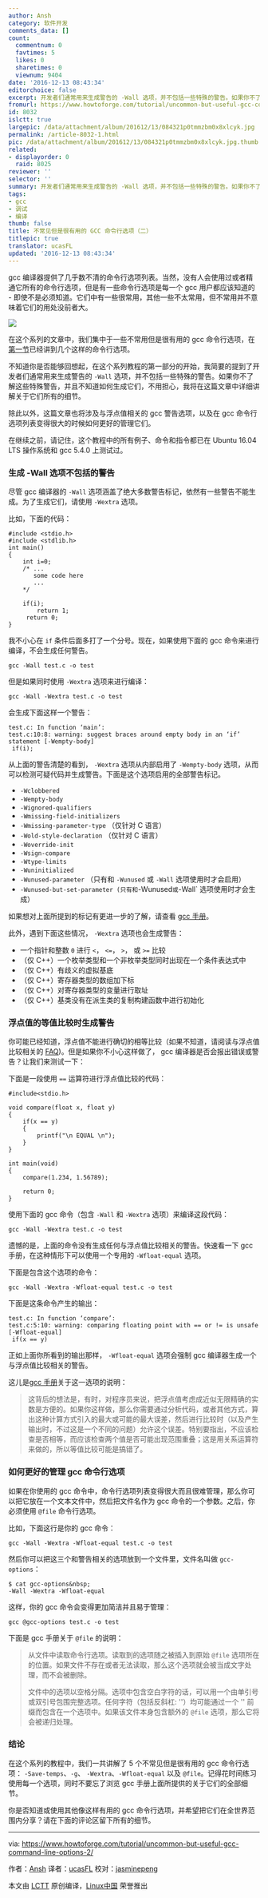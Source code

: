 ```yaml
---
author: Ansh
category: 软件开发
comments_data: []
count:
  commentnum: 0
  favtimes: 5
  likes: 0
  sharetimes: 0
  viewnum: 9404
date: '2016-12-13 08:43:34'
editorchoice: false
excerpt: 开发者们通常用来生成警告的 -Wall 选项，并不包括一些特殊的警告。如果你不了解这些特殊警告，并且不知道如何生成它们，不用担心，我将在这篇文章中详细讲解关于它们所有的细节。
fromurl: https://www.howtoforge.com/tutorial/uncommon-but-useful-gcc-command-line-options-2/
id: 8032
islctt: true
largepic: /data/attachment/album/201612/13/084321p0tmmzbm0x8xlcyk.jpg
permalink: /article-8032-1.html
pic: /data/attachment/album/201612/13/084321p0tmmzbm0x8xlcyk.jpg.thumb.jpg
related:
- displayorder: 0
  raid: 8025
reviewer: ''
selector: ''
summary: 开发者们通常用来生成警告的 -Wall 选项，并不包括一些特殊的警告。如果你不了解这些特殊警告，并且不知道如何生成它们，不用担心，我将在这篇文章中详细讲解关于它们所有的细节。
tags:
- gcc
- 调试
- 编译
thumb: false
title: 不常见但是很有用的 GCC 命令行选项（二）
titlepic: true
translator: ucasFL
updated: '2016-12-13 08:43:34'
---
```


gcc 编译器提供了几乎数不清的命令行选项列表。当然，没有人会使用过或者精通它所有的命令行选项，但是有一些命令行选项是每一个 gcc 用户都应该知道的 - 即使不是必须知道。它们中有一些很常用，其他一些不太常用，但不常用并不意味着它们的用处没前者大。


![](/data/attachment/album/201612/13/084321p0tmmzbm0x8xlcyk.jpg)


在这个系列的文章中，我们集中于一些不常用但是很有用的 gcc 命令行选项，在[第一节](/article-8025-1.html)已经讲到几个这样的命令行选项。


不知道你是否能够回想起，在这个系列教程的第一部分的开始，我简要的提到了开发者们通常用来生成警告的 `-Wall` 选项，并不包括一些特殊的警告。如果你不了解这些特殊警告，并且不知道如何生成它们，不用担心，我将在这篇文章中详细讲解关于它们所有的细节。


除此以外，这篇文章也将涉及与浮点值相关的 gcc 警告选项，以及在 gcc 命令行选项列表变得很大的时候如何更好的管理它们。


在继续之前，请记住，这个教程中的所有例子、命令和指令都已在 Ubuntu 16.04 LTS 操作系统和 gcc 5.4.0 上测试过。


### 生成 -Wall 选项不包括的警告


尽管 gcc 编译器的 `-Wall` 选项涵盖了绝大多数警告标记，依然有一些警告不能生成。为了生成它们，请使用 `-Wextra` 选项。


比如，下面的代码：



```
#include <stdio.h>
#include <stdlib.h>
int main()
{
    int i=0;
    /* ...
       some code here 
       ...
    */

    if(i);
        return 1;
     return 0; 
}

```

我不小心在 `if` 条件后面多打了一个分号。现在，如果使用下面的 gcc 命令来进行编译，不会生成任何警告。



```
gcc -Wall test.c -o test

```

但是如果同时使用 `-Wextra` 选项来进行编译：



```
gcc -Wall -Wextra test.c -o test

```

会生成下面这样一个警告：



```
test.c: In function ‘main’:
test.c:10:8: warning: suggest braces around empty body in an ‘if’ statement [-Wempty-body]
 if(i);

```

从上面的警告清楚的看到， `-Wextra` 选项从内部启用了 `-Wempty-body` 选项，从而可以检测可疑代码并生成警告。下面是这个选项启用的全部警告标记。


* `-Wclobbered`
* `-Wempty-body`
* `-Wignored-qualifiers`
* `-Wmissing-field-initializers`
* `-Wmissing-parameter-type` （仅针对 C 语言）
* `-Wold-style-declaration` （仅针对 C 语言）
* `-Woverride-init`
* `-Wsign-compare`
* `-Wtype-limits`
* `-Wuninitialized`
* `-Wunused-parameter` （只有和 `-Wunused` 或 `-Wall` 选项使用时才会启用）
* `-Wunused-but-set-parameter (只有和`-Wunused`或`-Wall` 选项使用时才会生成）


如果想对上面所提到的标记有更进一步的了解，请查看 [gcc 手册](https://linux.die.net/man/1/gcc)。


此外，遇到下面这些情况， `-Wextra` 选项也会生成警告：


* 一个指针和整数 `0` 进行 `<`， `<=`， `>`， 或 `>=` 比较
* （仅 C++）一个枚举类型和一个非枚举类型同时出现在一个条件表达式中
* （仅 C++）有歧义的虚拟基底
* （仅 C++）寄存器类型的数组加下标
* （仅 C++）对寄存器类型的变量进行取址
* （仅 C++）基类没有在派生类的复制构建函数中进行初始化


### 浮点值的等值比较时生成警告


你可能已经知道，浮点值不能进行确切的相等比较（如果不知道，请阅读与浮点值比较相关的 [FAQ](https://isocpp.org/wiki/faq/newbie))。但是如果你不小心这样做了， gcc 编译器是否会报出错误或警告？让我们来测试一下：


下面是一段使用 `==` 运算符进行浮点值比较的代码：



```
#include<stdio.h>

void compare(float x, float y)
{
    if(x == y)
    {
        printf("\n EQUAL \n");
    }
}

int main(void)
{
    compare(1.234, 1.56789);

    return 0; 
}

```

使用下面的 gcc 命令（包含 `-Wall` 和 `-Wextra` 选项）来编译这段代码：



```
gcc -Wall -Wextra test.c -o test

```

遗憾的是，上面的命令没有生成任何与浮点值比较相关的警告。快速看一下 gcc 手册，在这种情形下可以使用一个专用的 `-Wfloat-equal` 选项。


下面是包含这个选项的命令：



```
gcc -Wall -Wextra -Wfloat-equal test.c -o test

```

下面是这条命令产生的输出：



```
test.c: In function ‘compare’:
test.c:5:10: warning: comparing floating point with == or != is unsafe [-Wfloat-equal]
 if(x == y)

```

正如上面你所看到的输出那样， `-Wfloat-equal` 选项会强制 gcc 编译器生成一个与浮点值比较相关的警告。


这儿是[gcc 手册](https://linux.die.net/man/1/gcc)关于这一选项的说明：



> 
> 这背后的想法是，有时，对程序员来说，把浮点值考虑成近似无限精确的实数是方便的。如果你这样做，那么你需要通过分析代码，或者其他方式，算出这种计算方式引入的最大或可能的最大误差，然后进行比较时（以及产生输出时，不过这是一个不同的问题）允许这个误差。特别要指出，不应该检查是否相等，而应该检查两个值是否可能出现范围重叠；这是用关系运算符来做的，所以等值比较可能是搞错了。
> 
> 
> 


### 如何更好的管理 gcc 命令行选项


如果在你使用的 gcc 命令中，命令行选项列表变得很大而且很难管理，那么你可以把它放在一个文本文件中，然后把文件名作为 gcc 命令的一个参数。之后，你必须使用 `@file` 命令行选项。


比如，下面这行是你的 gcc 命令：



```
gcc -Wall -Wextra -Wfloat-equal test.c -o test

```

然后你可以把这三个和警告相关的选项放到一个文件里，文件名叫做 `gcc-options`：



```
$ cat gcc-options&nbsp;
-Wall -Wextra -Wfloat-equal

```

这样，你的 gcc 命令会变得更加简洁并且易于管理：



```
gcc @gcc-options test.c -o test

```

下面是 gcc 手册关于 `@file` 的说明：



> 
> 从文件中读取命令行选项。读取到的选项随之被插入到原始 `@file` 选项所在的位置。如果文件不存在或者无法读取，那么这个选项就会被当成文字处理，而不会被删除。
> 
> 
> 文件中的选项以空格分隔。选项中包含空白字符的话，可以用一个由单引号或双引号包围完整选项。任何字符（包括反斜杠: '\'）均可能通过一个 '\' 前缀而包含在一个选项中。如果该文件本身包含额外的 `@file` 选项，那么它将会被递归处理。
> 
> 
> 


### 结论


在这个系列的教程中，我们一共讲解了 5 个不常见但是很有用的 gcc 命令行选项： `-Save-temps`、`-g`、 `-Wextra`、`-Wfloat-equal` 以及 `@file`。记得花时间练习使用每一个选项，同时不要忘了浏览 gcc 手册上面所提供的关于它们的全部细节。


你是否知道或使用其他像这样有用的 gcc 命令行选项，并希望把它们在全世界范围内分享？请在下面的评论区留下所有的细节。




---


via: <https://www.howtoforge.com/tutorial/uncommon-but-useful-gcc-command-line-options-2/>


作者：[Ansh](https://twitter.com/howtoforgecom) 译者：[ucasFL](https://github.com/ucasFL) 校对：[jasminepeng](https://github.com/jasminepeng)


本文由 [LCTT](https://github.com/LCTT/TranslateProject) 原创编译，[Linux中国](https://linux.cn/) 荣誉推出